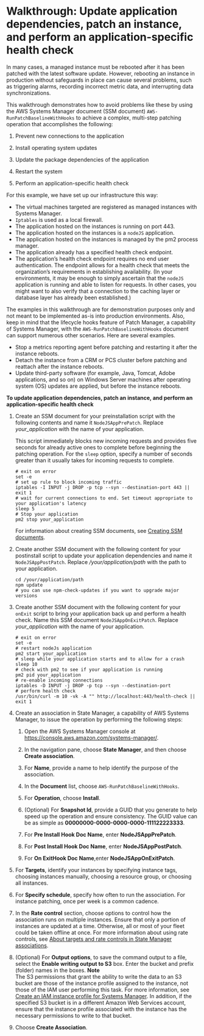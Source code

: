 # Walkthrough: Update application dependencies, patch an instance, and perform an application\-specific health check<a name="aws-runpatchbaselinewithhooks-walkthrough"></a>

In many cases, a managed instance must be rebooted after it has been patched with the latest software update\. However, rebooting an instance in production without safeguards in place can cause several problems, such as triggering alarms, recording incorrect metric data, and interrupting data synchronizations\.

This walkthrough demonstrates how to avoid problems like these by using the AWS Systems Manager document \(SSM document\) `AWS-RunPatchBaselineWithHooks` to achieve a complex, multi\-step patching operation that accomplishes the following:

1. Prevent new connections to the application

1. Install operating system updates

1. Update the package dependencies of the application

1. Restart the system

1. Perform an application\-specific health check

For this example, we have set up our infrastructure this way:
+ The virtual machines targeted are registered as managed instances with Systems Manager\.
+ `Iptables` is used as a local firewall\.
+ The application hosted on the instances is running on port 443\.
+ The application hosted on the instances is a `nodeJS` application\.
+ The application hosted on the instances is managed by the pm2 process manager\.
+ The application already has a specified health check endpoint\.
+ The application’s health check endpoint requires no end user authentication\. The endpoint allows for a health check that meets the organization’s requirements in establishing availability\. \(In your environments, it may be enough to simply ascertain that the `nodeJS` application is running and able to listen for requests\. In other cases, you might want to also verify that a connection to the caching layer or database layer has already been established\.\)

The examples in this walkthrough are for demonstration purposes only and not meant to be implemented as\-is into production environments\. Also, keep in mind that the lifecycle hooks feature of Patch Manager, a capability of Systems Manager, with the `AWS-RunPatchBaselineWithHooks` document can support numerous other scenarios\. Here are several examples\.
+ Stop a metrics reporting agent before patching and restarting it after the instance reboots\.
+ Detach the instance from a CRM or PCS cluster before patching and reattach after the instance reboots\.
+ Update third\-party software \(for example, Java, Tomcat, Adobe applications, and so on\) on Windows Server machines after operating system \(OS\) updates are applied, but before the instance reboots\.

**To update application dependencies, patch an instance, and perform an application\-specific health check**

1. Create an SSM document for your preinstallation script with the following contents and name it `NodeJSAppPrePatch`\. Replace *your\_application* with the name of your application\.

   This script immediately blocks new incoming requests and provides five seconds for already active ones to complete before beginning the patching operation\. For the `sleep` option, specify a number of seconds greater than it usually takes for incoming requests to complete\.

   ```
   # exit on error
   set -e
   # set up rule to block incoming traffic
   iptables -I INPUT -j DROP -p tcp --syn --destination-port 443 || exit 1
   # wait for current connections to end. Set timeout appropriate to your application's latency
   sleep 5 
   # Stop your application
   pm2 stop your_application
   ```

   For information about creating SSM documents, see [Creating SSM documents](create-ssm-doc.md)\.

1. Create another SSM document with the following content for your postinstall script to update your application dependencies and name it `NodeJSAppPostPatch`\. Replace */your/application/path* with the path to your application\.

   ```
   cd /your/application/path
   npm update 
   # you can use npm-check-updates if you want to upgrade major versions
   ```

1. Create another SSM document with the following content for your `onExit` script to bring your application back up and perform a health check\. Name this SSM document `NodeJSAppOnExitPatch`\. Replace *your\_application* with the name of your application\.

   ```
   # exit on error
   set -e
   # restart nodeJs application
   pm2 start your_application
   # sleep while your application starts and to allow for a crash
   sleep 10
   # check with pm2 to see if your application is running
   pm2 pid your_application
   # re-enable incoming connections
   iptables -D INPUT -j DROP -p tcp --syn --destination-port 
   # perform health check
   /usr/bin/curl -m 10 -vk -A "" http://localhost:443/health-check || exit 1
   ```

1. Create an association in State Manager, a capability of AWS Systems Manager, to issue the operation by performing the following steps:

   1. Open the AWS Systems Manager console at [https://console\.aws\.amazon\.com/systems\-manager/](https://console.aws.amazon.com/systems-manager/)\.

   1. In the navigation pane, choose **State Manager**, and then choose **Create association**\.

   1. For **Name**, provide a name to help identify the purpose of the association\.

   1. In the **Document** list, choose `AWS-RunPatchBaselineWithHooks`\.

   1. For **Operation**, choose **Install**\.

   1. \(Optional\) For **Snapshot Id**, provide a GUID that you generate to help speed up the operation and ensure consistency\. The GUID value can be as simple as **00000000\-0000\-0000\-0000\-111122223333**\.

   1. For **Pre Install Hook Doc Name**, enter **NodeJSAppPrePatch**\. 

   1. For **Post Install Hook Doc Name**, enter **NodeJSAppPostPatch**\. 

   1. For **On ExitHook Doc Name**,enter **NodeJSAppOnExitPatch**\. 

1. For **Targets**, identify your instances by specifying instance tags, choosing instances manually, choosing a resource group, or choosing all instances\.

1. For **Specify schedule**, specify how often to run the association\. For instance patching, once per week is a common cadence\.

1. In the **Rate control** section, choose options to control how the association runs on multiple instances\. Ensure that only a portion of instances are updated at a time\. Otherwise, all or most of your fleet could be taken offline at once\. For more information about using rate controls, see [About targets and rate controls in State Manager associations](systems-manager-state-manager-targets-and-rate-controls.md)\.

1. \(Optional\) For **Output options**, to save the command output to a file, select the **Enable writing output to S3** box\. Enter the bucket and prefix \(folder\) names in the boxes\.
**Note**  
The S3 permissions that grant the ability to write the data to an S3 bucket are those of the instance profile assigned to the instance, not those of the IAM user performing this task\. For more information, see [Create an IAM instance profile for Systems Manager](setup-instance-profile.md)\. In addition, if the specified S3 bucket is in a different Amazon Web Services account, ensure that the instance profile associated with the instance has the necessary permissions to write to that bucket\.

1. Choose **Create Association**\.